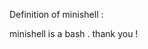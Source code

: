 Definition of minishell :





































































































































































































































































































































































































































































































































































































































































































































































































































































































































































































































minishell is a bash .
thank you !